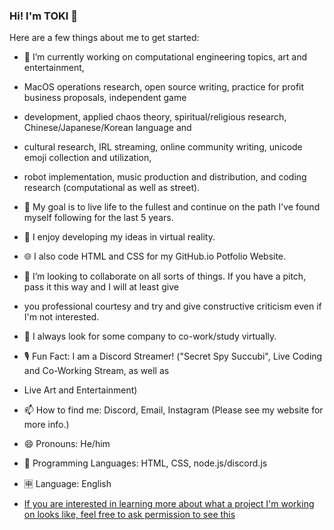 ### Hi! I'm TOKI 👋

Here are a few things about me to get started:

- 🔭 I’m currently working on computational engineering topics, art and entertainment, 
- MacOS operations research, open source writing, practice for profit business proposals, independent game 
- development, applied chaos theory, spiritual/religious research, Chinese/Japanese/Korean language and 
- cultural research, IRL streaming, online community writing, unicode emoji collection and utilization, 
- robot implementation, music production and distribution, and coding research (computational as well as street).
- 🥅 My goal is to live life to the fullest and continue on the path I've found myself following for the last 5 years.
- 🌱 I enjoy developing my ideas in virtual reality.
- 🌐 I also code HTML and CSS for my GitHub.io Potfolio Website.
- 👯 I’m looking to collaborate on all sorts of things. If you have a pitch, pass it this way and I will at least give 
- you professional courtesy and try and give constructive criticism even if I'm not interested.
- 🤔 I always look for some company to co-work/study virtually.
- 🎙️ Fun Fact: I am a Discord Streamer! ("Secret Spy Succubi", Live Coding and Co-Working Stream, as well as 
- Live Art and Entertainment) 
- 📫 How to find me: Discord, Email, Instagram (Please see my website for more info.)
- 😄 Pronouns: He/him
- 🤖 Programming Languages: HTML, CSS, node.js/discord.js
- 🈸 Language: English

- [If you are interested in learning more about what a project I'm working on looks like, feel free to ask permission to see this](https://github.com/saisonxiang/supersecretshhhhhhhhh/blob/⊂(◉‿◉)つ/README2.md)
